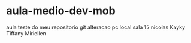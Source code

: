 # aula-medio-dev-mob
aula teste do meu repositorio git
alteracao pc local sala 15
nicolas
Kayky
Tiffany
Miriellen